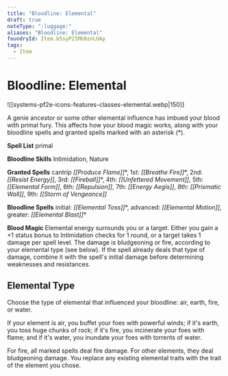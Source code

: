 ```yaml
---
title: "Bloodline: Elemental"
draft: true
noteType: ":luggage:"
aliases: "Bloodline: Elemental"
foundryId: Item.b5syP2IMG9znLUAp
tags:
  - Item
---
```


# Bloodline: Elemental
![[systems-pf2e-icons-features-classes-elemental.webp|150]]

A genie ancestor or some other elemental influence has imbued your blood with primal fury. This affects how your blood magic works, along with your bloodline spells and granted spells marked with an asterisk (\*).

**Spell List** primal

**Bloodline Skills** Intimidation, Nature

**Granted Spells** cantrip _[[Produce Flame]]_\*, 1st: _[[Breathe Fire]]_\*, 2nd: _[[Resist Energy]]_, 3rd: _[[Fireball]]_\*, 4th: _[[Unfettered Movement]]_, 5th: _[[Elemental Form]]_, 6th: _[[Repulsion]]_, 7th: _[[Energy Aegis]]_, 8th: _[[Prismatic Wall]]_, 9th: _[[Storm of Vengeance]]_

**Bloodline Spells** initial: _[[Elemental Toss]]_\*, advanced: _[[Elemental Motion]]_, greater: _[[Elemental Blast]]_\*

**Blood Magic** Elemental energy surrounds you or a target. Either you gain a +1 status bonus to Intimidation checks for 1 round, or a target takes 1 damage per spell level. The damage is bludgeoning or fire, according to your elemental type (see below). If the spell already deals that type of damage, combine it with the spell's initial damage before determining weaknesses and resistances.

## Elemental Type

Choose the type of elemental that influenced your bloodline: air, earth, fire, or water.

If your element is air, you buffet your foes with powerful winds; if it's earth, you toss huge chunks of rock; if it's fire, you incinerate your foes with flame; and if it's water, you inundate your foes with torrents of water.

For fire, all marked spells deal fire damage. For other elements, they deal bludgeoning damage. You replace any existing elemental traits with the trait of the element you chose.

